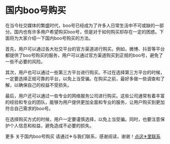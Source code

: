 # 国内boo号购买

在当今社交媒体的繁盛时代，boo号已经成为了许多人日常生活中不可或缺的一部分。国内也有许多用户希望购买boo号，但是对于如何购买却存在一定的困惑。下面将为大家介绍一下国内boo号购买的方法。

首先，用户可以通过各大社交平台的官方渠道进行购买。例如，微博、抖音等平台都提供了boo号购买的服务，用户可以通过官方渠道购买到正规的boo号，避免了一些不必要的风险。

其次，用户也可以通过一些第三方平台进行购买。不过在选择第三方平台的时候，一定要选择正规可靠的平台，以免上当受骗。在购买之前，最好多做一些调查和了解，以确保自己的权益不受损失。

最后，用户还可以通过一些专业的网络服务公司进行购买。这些公司通常有着丰富的经验和专业的团队，能够为用户提供更加全面和专业的服务，让用户购买到更加符合自己需求的boo号。

在选择购买方式的时候，用户一定要谨慎选择，以免上当受骗。同时，也要注意保护个人信息和权益，避免造成不必要的损失。

更多 关于国内boo号购买 请通过✈与我们联系，感谢阅读，谢谢！[点这✈里联系](https://b.k02.cc)